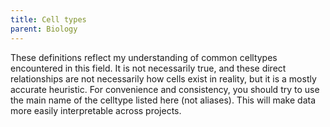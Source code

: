 ```yaml
---
title: Cell types
parent: Biology
---
```


These definitions reflect my understanding of common celltypes encountered in this field. It is not necessarily true, and these direct relationships are not necessarily how cells exist in reality, but it is a mostly accurate heuristic. For convenience and consistency, you should try to use the main name of the celltype listed here (not aliases). This will make data more easily interpretable across projects.


